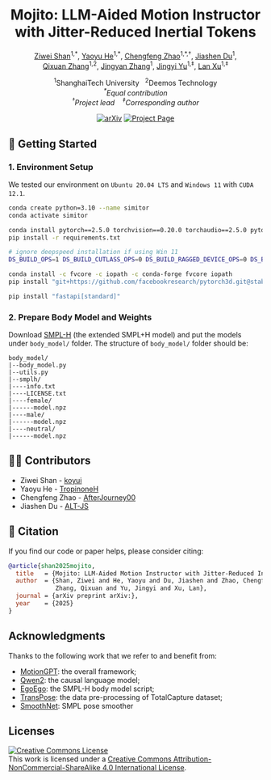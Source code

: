 <h1 align="center">Mojito: LLM-Aided Motion Instructor with Jitter-Reduced Inertial Tokens</h1>

<p align="center">
  <a href="https://cunkaixin.netlify.app" target="_blank">Ziwei Shan</a><sup>1,*</sup>,
  <a href="https://tropinoneh.github.io/profile/" target="_blank">Yaoyu He</a><sup>1,*</sup>,
  <a href="https://afterjourney00.github.io/" target="_blank">Chengfeng Zhao</a><sup>1,*,&dagger;</sup>,
  <a href="https://alt-js.github.io/" target="_blank">Jiashen Du</a><sup>1</sup>,
  <br>
  <a href="https://scholar.google.com/citations?user=YvwsqvYAAAAJ&hl=en" target="_blank">Qixuan Zhang</a><sup>1,2</sup>,
  <a href="https://zhanglele12138.github.io/" target="_blank">Jingyan Zhang</a><sup>1</sup>,
  <a href="https://scholar.google.com/citations?user=R9L_AfQAAAAJ&hl=en" target="_blank">Jingyi Yu</a><sup>1,&Dagger;</sup>,
  <a href="https://www.xu-lan.com/" target="_blank">Lan Xu</a><sup>1,&Dagger;</sup>
</p>
<p align="center">
  <sup>1</sup>ShanghaiTech University&nbsp;&nbsp;
  <sup>2</sup>Deemos Technology
  <br>
  <i><sup>*</sup>Equal contribution</i>
  <br>
  <i><sup>&dagger;</sup>Project lead</i><i> &nbsp;&nbsp; <sup>&Dagger;</sup>Corresponding author</i>
</p>
<p align="center">
  <a href="https://arxiv.org/abs/"><img src='https://img.shields.io/badge/arXiv-Paper-red?logo=arxiv&logoColor=white' alt='arXiv'></a>
  <a href='https://koyui.github.io/mojito/'><img src='https://img.shields.io/badge/Project_Page-Website-green?logo=googlechrome&logoColor=white' alt='Project Page'></a>
</p>

## 🚀 Getting Started

### 1. Environment Setup

We tested our environment on `Ubuntu 20.04 LTS` and `Windows 11` with `CUDA 12.1`.

```bash
conda create python=3.10 --name simitor
conda activate simitor

conda install pytorch==2.5.0 torchvision==0.20.0 torchaudio==2.5.0 pytorch-cuda=12.1 -c pytorch -c nvidia
pip install -r requirements.txt

# ignore deepspeed installation if using Win 11
DS_BUILD_OPS=1 DS_BUILD_CUTLASS_OPS=0 DS_BUILD_RAGGED_DEVICE_OPS=0 DS_BUILD_EVOFORMER_ATTN=0 pip install deepspeed

conda install -c fvcore -c iopath -c conda-forge fvcore iopath
pip install "git+https://github.com/facebookresearch/pytorch3d.git@stable"

pip install "fastapi[standard]"
```

### 2. Prepare Body Model and Weights

Download [SMPL-H](https://mano.is.tue.mpg.de/login.php) (the extended SMPL+H model) and put the models under `body_model/` folder. The structure of `body_model/` folder should be:

```
body_model/
|--body_model.py
|--utils.py
|--smplh/
|----info.txt
|----LICENSE.txt
|----female/
|------model.npz
|----male/
|------model.npz
|----neutral/
|------model.npz
```

## 🏄‍♂️ Contributors

- Ziwei Shan - [koyui](https://github.com/koyui)
- Yaoyu He - [TropinoneH](https://github.com/TropinoneH)
- Chengfeng Zhao - [AfterJourney00](https://github.com/AfterJourney00)
- Jiashen Du - [ALT-JS](https://github.com/ALT-JS)

<!-- ## 📖 Citation -->
## 📖 Citation
If you find our code or paper helps, please consider citing:
```bibtex
@article{shan2025mojito,
  title   = {Mojito: LLM-Aided Motion Instructor with Jitter-Reduced Inertial Tokens},
  author  = {Shan, Ziwei and He, Yaoyu and Du, Jiashen and Zhao, Chengfeng and Zhang, Jingyan and 
             Zhang, Qixuan and Yu, Jingyi and Xu, Lan},
  journal = {arXiv preprint arXiv:},
  year    = {2025}
}
```

## Acknowledgments

Thanks to the following work that we refer to and benefit from:
- [MotionGPT](https://github.com/OpenMotionLab/MotionGPT): the overall framework;
- [Qwen2](https://huggingface.co/Qwen/Qwen2-7B-Instruct): the causal language model;
- [EgoEgo](https://github.com/lijiaman/egoego_release): the SMPL-H body model script;
- [TransPose](https://github.com/Xinyu-Yi/TransPose): the data pre-processing of TotalCapture dataset;
- [SmoothNet](https://github.com/cure-lab/SmoothNet): SMPL pose smoother

## Licenses
<a rel="license" href="http://creativecommons.org/licenses/by-nc-sa/4.0/"><img alt="Creative Commons License" style="border-width:0" src="https://i.creativecommons.org/l/by-nc-sa/4.0/80x15.png" /></a><br />This work is licensed under a <a rel="license" href="http://creativecommons.org/licenses/by-nc-sa/4.0/">Creative Commons Attribution-NonCommercial-ShareAlike 4.0 International License</a>.